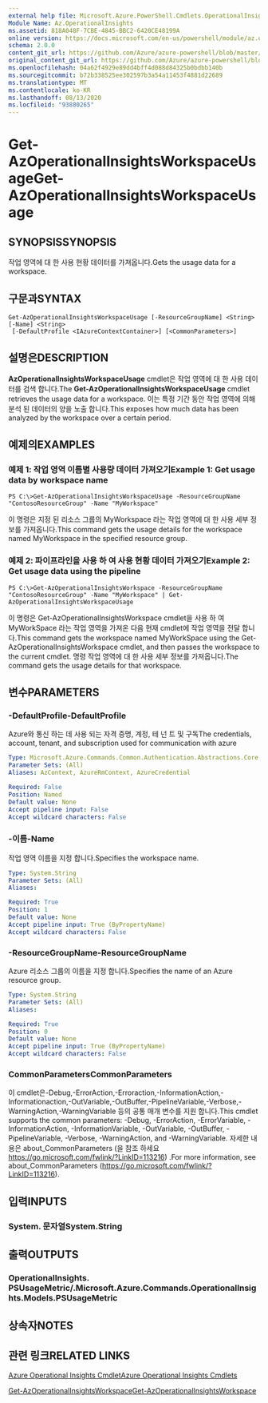 ```yaml
---
external help file: Microsoft.Azure.PowerShell.Cmdlets.OperationalInsights.dll-Help.xml
Module Name: Az.OperationalInsights
ms.assetid: 818A048F-7CBE-4845-BBC2-6420CE48199A
online version: https://docs.microsoft.com/en-us/powershell/module/az.operationalinsights/get-azoperationalinsightsworkspaceusage
schema: 2.0.0
content_git_url: https://github.com/Azure/azure-powershell/blob/master/src/OperationalInsights/OperationalInsights/help/Get-AzOperationalInsightsWorkspaceUsage.md
original_content_git_url: https://github.com/Azure/azure-powershell/blob/master/src/OperationalInsights/OperationalInsights/help/Get-AzOperationalInsightsWorkspaceUsage.md
ms.openlocfilehash: 04a62f4929e89dd4bff4d088d84325b0bdbb140b
ms.sourcegitcommit: b72b338525ee302597b3a54a11453f4881d22689
ms.translationtype: MT
ms.contentlocale: ko-KR
ms.lasthandoff: 08/13/2020
ms.locfileid: "93880265"
---
```

# <span data-ttu-id="d637e-101">Get-AzOperationalInsightsWorkspaceUsage</span><span class="sxs-lookup"><span data-stu-id="d637e-101">Get-AzOperationalInsightsWorkspaceUsage</span></span>

## <span data-ttu-id="d637e-102">SYNOPSIS</span><span class="sxs-lookup"><span data-stu-id="d637e-102">SYNOPSIS</span></span>
<span data-ttu-id="d637e-103">작업 영역에 대 한 사용 현황 데이터를 가져옵니다.</span><span class="sxs-lookup"><span data-stu-id="d637e-103">Gets the usage data for a workspace.</span></span>

## <span data-ttu-id="d637e-104">구문과</span><span class="sxs-lookup"><span data-stu-id="d637e-104">SYNTAX</span></span>

```
Get-AzOperationalInsightsWorkspaceUsage [-ResourceGroupName] <String> [-Name] <String>
 [-DefaultProfile <IAzureContextContainer>] [<CommonParameters>]
```

## <span data-ttu-id="d637e-105">설명은</span><span class="sxs-lookup"><span data-stu-id="d637e-105">DESCRIPTION</span></span>
<span data-ttu-id="d637e-106">**AzOperationalInsightsWorkspaceUsage** cmdlet은 작업 영역에 대 한 사용 데이터를 검색 합니다.</span><span class="sxs-lookup"><span data-stu-id="d637e-106">The **Get-AzOperationalInsightsWorkspaceUsage** cmdlet retrieves the usage data for a workspace.</span></span>
<span data-ttu-id="d637e-107">이는 특정 기간 동안 작업 영역에 의해 분석 된 데이터의 양을 노출 합니다.</span><span class="sxs-lookup"><span data-stu-id="d637e-107">This exposes how much data has been analyzed by the workspace over a certain period.</span></span>

## <span data-ttu-id="d637e-108">예제의</span><span class="sxs-lookup"><span data-stu-id="d637e-108">EXAMPLES</span></span>

### <span data-ttu-id="d637e-109">예제 1: 작업 영역 이름별 사용량 데이터 가져오기</span><span class="sxs-lookup"><span data-stu-id="d637e-109">Example 1: Get usage data by workspace name</span></span>
```
PS C:\>Get-AzOperationalInsightsWorkspaceUsage -ResourceGroupName "ContosoResourceGroup" -Name "MyWorkspace"
```

<span data-ttu-id="d637e-110">이 명령은 지정 된 리소스 그룹의 MyWorkspace 라는 작업 영역에 대 한 사용 세부 정보를 가져옵니다.</span><span class="sxs-lookup"><span data-stu-id="d637e-110">This command gets the usage details for the workspace named MyWorkspace in the specified resource group.</span></span>

### <span data-ttu-id="d637e-111">예제 2: 파이프라인을 사용 하 여 사용 현황 데이터 가져오기</span><span class="sxs-lookup"><span data-stu-id="d637e-111">Example 2: Get usage data using the pipeline</span></span>
```
PS C:\>Get-AzOperationalInsightsWorkspace -ResourceGroupName "ContosoResourceGroup" -Name "MyWorkspace" | Get-AzOperationalInsightsWorkspaceUsage
```

<span data-ttu-id="d637e-112">이 명령은 Get-AzOperationalInsightsWorkspace cmdlet을 사용 하 여 MyWorkSpace 라는 작업 영역을 가져온 다음 현재 cmdlet에 작업 영역을 전달 합니다.</span><span class="sxs-lookup"><span data-stu-id="d637e-112">This command gets the workspace named MyWorkSpace using the Get-AzOperationalInsightsWorkspace cmdlet, and then passes the workspace to the current cmdlet.</span></span>
<span data-ttu-id="d637e-113">명령 작업 영역에 대 한 사용 세부 정보를 가져옵니다.</span><span class="sxs-lookup"><span data-stu-id="d637e-113">The command gets the usage details for that workspace.</span></span>

## <span data-ttu-id="d637e-114">변수</span><span class="sxs-lookup"><span data-stu-id="d637e-114">PARAMETERS</span></span>

### <span data-ttu-id="d637e-115">-DefaultProfile</span><span class="sxs-lookup"><span data-stu-id="d637e-115">-DefaultProfile</span></span>
<span data-ttu-id="d637e-116">Azure와 통신 하는 데 사용 되는 자격 증명, 계정, 테 넌 트 및 구독</span><span class="sxs-lookup"><span data-stu-id="d637e-116">The credentials, account, tenant, and subscription used for communication with azure</span></span>

```yaml
Type: Microsoft.Azure.Commands.Common.Authentication.Abstractions.Core.IAzureContextContainer
Parameter Sets: (All)
Aliases: AzContext, AzureRmContext, AzureCredential

Required: False
Position: Named
Default value: None
Accept pipeline input: False
Accept wildcard characters: False
```

### <span data-ttu-id="d637e-117">-이름</span><span class="sxs-lookup"><span data-stu-id="d637e-117">-Name</span></span>
<span data-ttu-id="d637e-118">작업 영역 이름을 지정 합니다.</span><span class="sxs-lookup"><span data-stu-id="d637e-118">Specifies the workspace name.</span></span>

```yaml
Type: System.String
Parameter Sets: (All)
Aliases:

Required: True
Position: 1
Default value: None
Accept pipeline input: True (ByPropertyName)
Accept wildcard characters: False
```

### <span data-ttu-id="d637e-119">-ResourceGroupName</span><span class="sxs-lookup"><span data-stu-id="d637e-119">-ResourceGroupName</span></span>
<span data-ttu-id="d637e-120">Azure 리소스 그룹의 이름을 지정 합니다.</span><span class="sxs-lookup"><span data-stu-id="d637e-120">Specifies the name of an Azure resource group.</span></span>

```yaml
Type: System.String
Parameter Sets: (All)
Aliases:

Required: True
Position: 0
Default value: None
Accept pipeline input: True (ByPropertyName)
Accept wildcard characters: False
```

### <span data-ttu-id="d637e-121">CommonParameters</span><span class="sxs-lookup"><span data-stu-id="d637e-121">CommonParameters</span></span>
<span data-ttu-id="d637e-122">이 cmdlet은-Debug,-ErrorAction,-Erroraction,-InformationAction,-Informationaction,-OutVariable,-OutBuffer,-PipelineVariable,-Verbose,-WarningAction,-WarningVariable 등의 공통 매개 변수를 지원 합니다.</span><span class="sxs-lookup"><span data-stu-id="d637e-122">This cmdlet supports the common parameters: -Debug, -ErrorAction, -ErrorVariable, -InformationAction, -InformationVariable, -OutVariable, -OutBuffer, -PipelineVariable, -Verbose, -WarningAction, and -WarningVariable.</span></span> <span data-ttu-id="d637e-123">자세한 내용은 about_CommonParameters (을 참조 하세요 https://go.microsoft.com/fwlink/?LinkID=113216) .</span><span class="sxs-lookup"><span data-stu-id="d637e-123">For more information, see about_CommonParameters (https://go.microsoft.com/fwlink/?LinkID=113216).</span></span>

## <span data-ttu-id="d637e-124">입력</span><span class="sxs-lookup"><span data-stu-id="d637e-124">INPUTS</span></span>

### <span data-ttu-id="d637e-125">System. 문자열</span><span class="sxs-lookup"><span data-stu-id="d637e-125">System.String</span></span>

## <span data-ttu-id="d637e-126">출력</span><span class="sxs-lookup"><span data-stu-id="d637e-126">OUTPUTS</span></span>

### <span data-ttu-id="d637e-127">OperationalInsights. PSUsageMetric/.</span><span class="sxs-lookup"><span data-stu-id="d637e-127">Microsoft.Azure.Commands.OperationalInsights.Models.PSUsageMetric</span></span>

## <span data-ttu-id="d637e-128">상속자</span><span class="sxs-lookup"><span data-stu-id="d637e-128">NOTES</span></span>

## <span data-ttu-id="d637e-129">관련 링크</span><span class="sxs-lookup"><span data-stu-id="d637e-129">RELATED LINKS</span></span>

[<span data-ttu-id="d637e-130">Azure Operational Insights Cmdlet</span><span class="sxs-lookup"><span data-stu-id="d637e-130">Azure Operational Insights Cmdlets</span></span>](/powershell/module/az.operationalinsights)

[<span data-ttu-id="d637e-131">Get-AzOperationalInsightsWorkspace</span><span class="sxs-lookup"><span data-stu-id="d637e-131">Get-AzOperationalInsightsWorkspace</span></span>](./Get-AzOperationalInsightsWorkspace.md)


